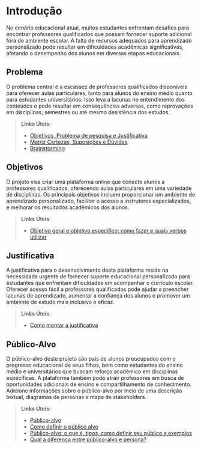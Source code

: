 # Introdução

No cenário educacional atual, muitos estudantes enfrentam desafios para encontrar professores qualificados que possam fornecer suporte adicional fora do ambiente escolar. A falta de recursos adequados para aprendizado personalizado pode resultar em dificuldades acadêmicas significativas, afetando o desempenho dos alunos em diversas etapas educacionais.

## Problema
O problema central é a escassez de professores qualificados disponíveis para oferecer aulas particulares, tanto para alunos do ensino médio quanto para estudantes universitários. Isso leva a lacunas no entendimento dos conteúdos e pode resultar em consequências adversas, como reprovações em disciplinas, semestres ou até mesmo desistência dos estudos.

> **Links Úteis**:
> - [Objetivos, Problema de pesquisa e Justificativa](https://medium.com/@versioparole/objetivos-problema-de-pesquisa-e-justificativa-c98c8233b9c3)
> - [Matriz Certezas, Suposições e Dúvidas](https://medium.com/educa%C3%A7%C3%A3o-fora-da-caixa/matriz-certezas-suposi%C3%A7%C3%B5es-e-d%C3%BAvidas-fa2263633655)
> - [Brainstorming](https://www.euax.com.br/2018/09/brainstorming/)

## Objetivos

O projeto visa criar uma plataforma online que conecte alunos a professores qualificados, oferecendo aulas particulares em uma variedade de disciplinas. Os principais objetivos incluem proporcionar um ambiente de aprendizado personalizado, facilitar o acesso a instrutores especializados, e melhorar os resultados acadêmicos dos alunos.
 
> **Links Úteis**:
> - [Objetivo geral e objetivo específico: como fazer e quais verbos utilizar](https://blog.mettzer.com/diferenca-entre-objetivo-geral-e-objetivo-especifico/)

## Justificativa

A justificativa para o desenvolvimento desta plataforma reside na necessidade urgente de fornecer suporte educacional personalizado para estudantes que enfrentam dificuldades em acompanhar o currículo escolar. Oferecer acesso fácil a professores qualificados pode ajudar a preencher lacunas de aprendizado, aumentar a confiança dos alunos e promover um ambiente de estudo mais inclusivo e eficaz.

> **Links Úteis**:
> - [Como montar a justificativa](https://guiadamonografia.com.br/como-montar-justificativa-do-tcc/)

## Público-Alvo

O público-alvo deste projeto são pais de alunos preocupados com o progresso educacional de seus filhos, bem como estudantes do ensino médio e universitários que buscam reforço acadêmico em disciplinas específicas. A plataforma também pode atrair professores em busca de oportunidades adicionais de ensino e compartilhamento de conhecimento.
Adicione informações sobre o público-alvo por meio de uma descrição textual, diagramas de personas e mapa de stakeholders.

> **Links Úteis**:
> - [Público-alvo](https://blog.hotmart.com/pt-br/publico-alvo/)
> - [Como definir o público alvo](https://exame.com/pme/5-dicas-essenciais-para-definir-o-publico-alvo-do-seu-negocio/)
> - [Público-alvo: o que é, tipos, como definir seu público e exemplos](https://klickpages.com.br/blog/publico-alvo-o-que-e/)
> - [Qual a diferença entre público-alvo e persona?](https://rockcontent.com/blog/diferenca-publico-alvo-e-persona/)
